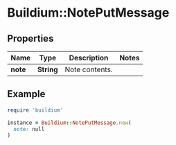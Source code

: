 # Buildium::NotePutMessage

## Properties

| Name | Type | Description | Notes |
| ---- | ---- | ----------- | ----- |
| **note** | **String** | Note contents. |  |

## Example

```ruby
require 'buildium'

instance = Buildium::NotePutMessage.new(
  note: null
)
```

